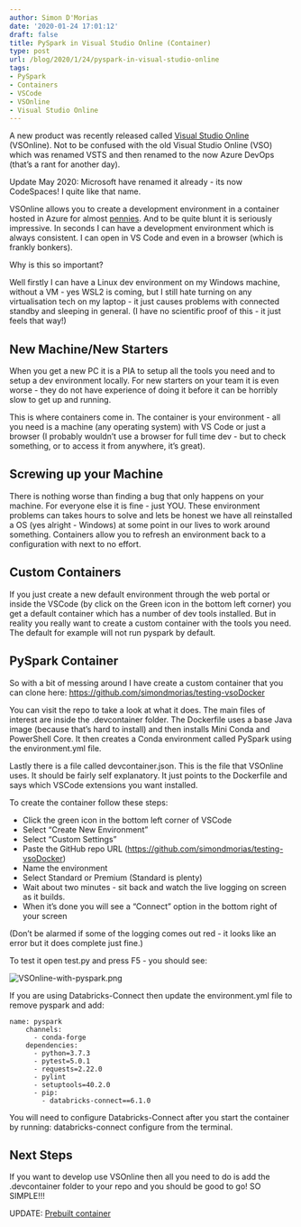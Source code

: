 ```yaml
---
author: Simon D'Morias
date: '2020-01-24 17:01:12'
draft: false
title: PySpark in Visual Studio Online (Container)
type: post
url: /blog/2020/1/24/pyspark-in-visual-studio-online
tags:
- PySpark
- Containers
- VSCode
- VSOnline
- Visual Studio Online
---
```


A new product was recently released called [Visual Studio Online](https://visualstudio.microsoft.com/services/visual-studio-online/) (VSOnline). Not to be confused with the old Visual Studio Online (VSO) which was renamed VSTS and then renamed to the now Azure DevOps (that’s a rant for another day).

Update May 2020: Microsoft have renamed it already - its now CodeSpaces! I quite like that name.

VSOnline allows you to create a development environment in a container hosted in Azure for almost [pennies](https://azure.microsoft.com/en-gb/pricing/details/visual-studio-online/). And to be quite blunt it is seriously impressive. In seconds I can have a development environment which is always consistent. I can open in VS Code and even in a browser (which is frankly bonkers). 

Why is this so important?

Well firstly I can have a Linux dev environment on my Windows machine, without a VM - yes WSL2 is coming, but I still hate turning on any virtualisation tech on my laptop - it just causes problems with connected standby and sleeping in general. (I have no scientific proof of this - it just feels that way!)

## New Machine/New Starters

When you get a new PC it is a PIA to setup all the tools you need and to setup a dev environment locally. For new starters on your team it is even worse - they do not have experience of doing it before it can be horribly slow to get up and running. 

This is where containers come in. The container is your environment - all you need is a machine (any operating system) with VS Code or just a browser (I probably wouldn’t use a browser for full time dev - but to check something, or to access it from anywhere, it’s great).

## Screwing up your Machine

There is nothing worse than finding a bug that only happens on your machine. For everyone else it is fine - just YOU. These environment problems can takes hours to solve and lets be honest we have all reinstalled a OS (yes alright - Windows) at some point in our lives to work around something. Containers allow you to refresh an environment back to a configuration with next to no effort.

## Custom Containers

If you just create a new default environment through the  web portal or inside the VSCode (by click on the Green icon in the bottom left corner) you get a default container which has a number of dev tools installed. But in reality you really want to create a custom container with the tools you need. The default for example will not run pyspark by default.

## PySpark Container

So with a bit of messing around I have create a custom container that you can clone here: https://github.com/simondmorias/testing-vsoDocker

You can visit the repo to take a look at what it does. The main files of interest are inside the .devcontainer folder. The Dockerfile uses a base Java image (because that’s hard to install) and then installs Mini Conda and PowerShell Core. It then creates a Conda environment called PySpark using the environment.yml file.

Lastly there is a file called devcontainer.json. This is the file that VSOnline uses. It should be fairly self explanatory. It just points to the Dockerfile and says which VSCode extensions you want installed.

To create the container follow these steps:  

* Click the green icon in the bottom left corner of VSCode  
* Select “Create New Environment”  
* Select “Custom Settings”  
* Paste the GitHub repo URL (https://github.com/simondmorias/testing-vsoDocker)  
* Name the environment  
* Select Standard or Premium (Standard is plenty)  
* Wait about two minutes - sit back and watch the live logging on screen as it builds.  
* When it’s done you will see a “Connect” option in the bottom right of your screen

(Don’t be alarmed if some of the logging comes out red - it looks like an error but it does complete just fine.)

To test it open test.py and press F5 - you should see:

             
![VSOnline-with-pyspark.png](/images/VSOnline-with-pyspark.png)

            
If you are using Databricks-Connect then update the environment.yml file to remove pyspark and add:
    
```
name: pyspark
    channels:
      - conda-forge
    dependencies:
      - python=3.7.3
      - pytest=5.0.1
      - requests=2.22.0
      - pylint
      - setuptools=40.2.0
      - pip:
        - databricks-connect==6.1.0
```

You will need to configure Databricks-Connect after you start the container by running:  databricks-connect configure from the terminal.

## Next Steps

If you want to develop use VSOnline then all you need to do is add the .devcontainer folder to your repo and you should be good to go! SO SIMPLE!!!

UPDATE: [Prebuilt container](https://datathirst.net/blog/2020/6/7/databricks-connect-in-a-container)
